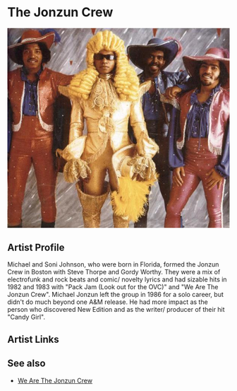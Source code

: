 # The Jonzun Crew

![](../../assets/artists/The_Jonzun_Crew.png)

## Artist Profile

Michael and Soni Johnson, who were born in Florida, formed the Jonzun Crew in Boston with Steve Thorpe and Gordy Worthy. They were a mix of electrofunk and rock beats and comic/ novelty lyrics and had sizable hits in 1982 and 1983 with "Pack Jam (Look out for the OVC)" and "We Are The Jonzun Crew". Michael Jonzun left the group in 1986 for a solo career, but didn't do much beyond one A&M release. He had more impact as the person who discovered New Edition and as the writer/ producer of their hit "Candy Girl".

## Artist Links



## See also

- [We Are The Jonzun Crew](We_Are_The_Jonzun_Crew.md)
